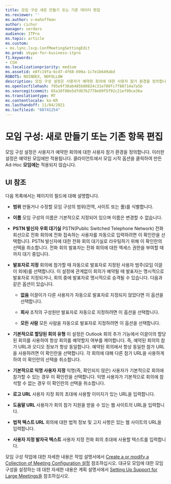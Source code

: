 ```yaml
---
title: 모임 구성 새로 만들기 또는 기존 데이터 편집
ms.reviewer: ''
ms.author: v-mahoffman
author: cichur
manager: serdars
audience: ITPro
ms.topic: article
ms.custom:
- ms.lync.lscp.ConfMeetingSettingEdit
ms.prod: skype-for-business-itpro
f1.keywords:
- CSH
ms.localizationpriority: medium
ms.assetid: e8fc19fa-6cd7-4f68-b90a-1c7e1b649abd
ROBOTS: NOINDEX, NOFOLLOW
description: 모임 구성 설정은 사용자가 예약한 회의에 대한 사용자 참가 환경을 정의합니다. 이러한 설정은 예약된 모임에만 적용됩니다. 클라이언트에서 모임 시작 옵션을 클릭하여 만든 Ad-Hoc 모임에는 적용되지 않습니다.
ms.openlocfilehash: f95e9f30ab485b80824c31e700fc7f88714a7a5b
ms.sourcegitcommit: 65a10f80e5dfd67b2778e09f5f92c21ef09ce36a
ms.translationtype: MT
ms.contentlocale: ko-KR
ms.lasthandoff: 11/04/2021
ms.locfileid: "60741254"
---
```

# <a name="meeting-configuration-create-new-or-edit-existing"></a>모임 구성: 새로 만들기 또는 기존 항목 편집

모임 구성 설정은 사용자가 예약한 회의에 대한 사용자 참가 환경을 정의합니다. 이러한 설정은 예약된 모임에만 적용됩니다. 클라이언트에서 모임 시작 옵션을 클릭하여 만든 Ad-Hoc **모임에는** 적용되지 않습니다.

## <a name="ui-reference"></a>UI 참조

다음 목록에서는 페이지의 필드에 대해 설명합니다.

- **범위** 만들거나 수정할 모임 구성의 범위(전역, 사이트 또는 풀)를 식별합니다.

- **이름** 모임 구성의 이름은 기본적으로 지정되어 있으며 이름은 변경할 수 없습니다.

- **PSTN 발신자 우회 대기실** PSTN(Public Switched Telephone Network) 전화 회선으로 전화 회의에 전화 접속하는 사용자를 자동으로 입력하려면 이 확인란을 선택합니다. PSTN 발신자에 대한 전화 회의 대기실로 라우팅하기 위해 이 확인란의 선택을 취소합니다. 전화 회의 발표자는 전화 회의에 대한 액세스 권한을 부여할 때까지 대기 중입니다.

- **발표자로 지정** 회의에 참가할 때 자동으로 발표자로 지정된 사용자 범주(모임 이끌이 외에)를 선택합니다. 이 설정에 관계없이 회의가 예약될 때 발표자는 명시적으로 발표자로 지정되거나, 회의 중에 발표자로 명시적으로 승격될 수 있습니다. 다음과 같은 옵션이 있습니다.

  - **없음** 이끌이가 다른 사용자가 자동으로 발표자로 지정되지 않았다면 이 옵션을 선택합니다.

  - **회사** 조직의 구성원만 발표자로 자동으로 지정하려면 이 옵션을 선택합니다.

  - **모든 사람** 모든 사람을 자동으로 발표자로 지정하려면 이 옵션을 선택합니다.

- **기본적으로 할당된 회의 유형** 이 설정은 Outlook 회의 추가 기능에서 이끌이의 할당된 회의를 사용하여 항상 회의를 예약할지 여부를 제어합니다. 즉, 예약된 회의의 참가 URL과 오디오 정보가 항상 동일합니다. 예약된 회의에서 항상 동일한 참가 URL을 사용하려면 이 확인란을 선택합니다. 각 회의에 대해 다른 참가 URL을 사용하게 하여 이 확인란의 선택을 취소합니다.

- **기본적으로 익명 사용자 지정** 익명(즉, 확인되지 않은) 사용자가 기본적으로 회의에 참가할 수 있는 경우 이 확인란을 선택합니다. 익명 사용자가 기본적으로 회의에 참석할 수 없는 경우 이 확인란의 선택을 취소합니다.

- **로고 URL** 사용자 지정 회의 초대에 사용할 이미지가 있는 URL을 입력합니다.

- **도움말 URL** 사용자가 회의 참가 지원을 받을 수 있는 웹 사이트의 URL을 입력합니다.

- **법적 텍스트 URL** 회의에 대한 법적 정보 및 고지 사항은 있는 웹 사이트의 URL을 입력합니다.

- **사용자 지정 발자국 텍스트** 사용자 지정 전화 회의 초대에 사용할 텍스트를 입력합니다.

모임 구성 작업에 대한 자세한 내용은 작업 설명서에서 [Create a or modify a Collection of Meeting Configuration 설정](/previous-versions/office/lync-server-2013/lync-server-2013-create-or-modify-a-collection-of-meeting-configuration-settings) 참조하십시오. 대규모 모임에 대한 모임 구성을 설정하는 데 대한 자세한 내용은 계획 설명서에서 [Setting Up Support for Large Meetings을](/previous-versions/office/lync-server-2013/lync-server-2013-setting-up-support-for-large-meetings) 참조하십시오.